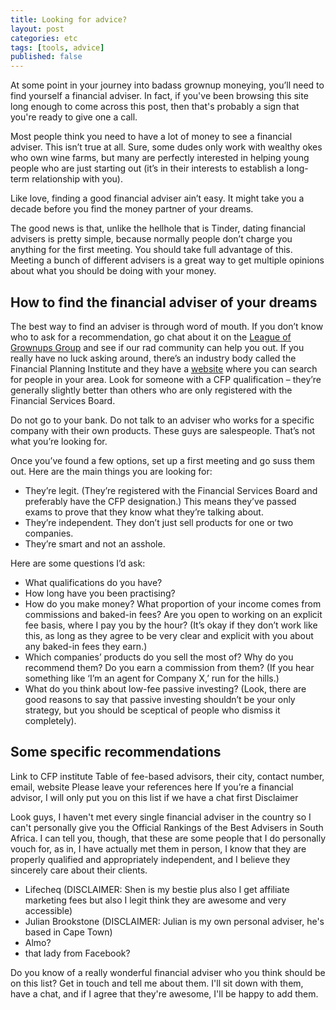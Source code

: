 ```yaml
---
title: Looking for advice?
layout: post
categories: etc
tags: [tools, advice]
published: false
---
```

At some point in your journey into badass grownup moneying, you’ll need to find yourself a financial adviser. In fact, if you've been browsing this site long enough to come across this post, then that's probably a sign that you're ready to give one a call.

Most people think you need to have a lot of money to see a financial adviser. This isn’t true at all. Sure, some dudes only work with wealthy okes who own wine farms, but many are perfectly interested in helping young people who are just starting out (it’s in their interests to establish a long-term relationship with you).

Like love, finding a good financial adviser ain’t easy. It might take you a decade before you find the money partner of your dreams.

The good news is that, unlike the hellhole that is Tinder, dating financial advisers is pretty simple, because normally people don’t charge you anything for the first meeting. You should take full advantage of this. Meeting a bunch of different advisers is a great way to get multiple opinions about what you should be doing with your money.

## How to find the financial adviser of your dreams

The best way to find an adviser is through word of mouth. If you don’t know who to ask for a recommendation, go chat about it on the [League of Grownups Group]() and see if our rad community can help you out. If you really have no luck asking around, there’s an industry body called the Financial Planning Institute and they have a [website]() where you can search for people in your area. Look for someone with a CFP qualification – they’re generally slightly better than others who are only registered with the Financial Services Board.

Do not go to your bank. Do not talk to an adviser who works for a specific company with their own products. These guys are salespeople. That’s not what you’re looking for.

Once you’ve found a few options, set up a first meeting and go suss them out. Here are the main things you are looking for:
- They’re legit. (They’re registered with the Financial Services Board and preferably have the CFP designation.) This means they’ve passed exams to prove that they know what they’re talking about.
- They’re independent. They don’t just sell products for one or two companies.
- They’re smart and not an asshole.

Here are some questions I’d ask:
- What qualifications do you have?
- How long have you been practising?
- How do you make money? What proportion of your income comes from commissions and baked-in fees? Are you open to working on an explicit fee basis, where I pay you by the hour? (It’s okay if they don’t work like this, as long as they agree to be very clear and explicit with you about any baked-in fees they earn.)
- Which companies’ products do you sell the most of? Why do you recommend them? Do you earn a commission from them? (If you hear something like ‘I’m an agent for Company X,’ run for the hills.)
- What do you think about low-fee passive investing? (Look, there are good reasons to say that passive investing shouldn’t be your only strategy, but you should be sceptical of people who dismiss it completely).

## Some specific recommendations

Link to CFP institute
Table of fee-based advisors, their city, contact number, email, website
Please leave your references here
If you’re a financial advisor, I will only put you on this list if we have a chat first
Disclaimer

Look guys, I haven't met every single financial adviser in the country so I can't personally give you the Official Rankings of the Best Advisers in South Africa. I can tell you, though, that these are some people that I do personally vouch for, as in, I have actually met them in person, I know that they are properly qualified and appropriately independent, and I believe they sincerely care about their clients.

- Lifecheq (DISCLAIMER: Shen is my bestie plus also I get affiliate marketing fees but also I legit think they are awesome and very accessible)
- Julian Brookstone (DISCLAIMER: Julian is my own personal adviser, he's based in Cape Town)
- Almo?
- that lady from Facebook?

Do you know of a really wonderful financial adviser who you think should be on this list? Get in touch and tell me about them. I'll sit down with them, have a chat, and if I agree that they're awesome, I'll be happy to add them.
